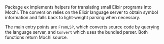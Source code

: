 Package ex implements helpers for translating small Elixir programs into Mochi.
The conversion relies on the Elixir language server to obtain symbol
information and falls back to light‑weight parsing when necessary.

The main entry points are `FromLSP`, which converts source code by querying the
language server, and `Convert` which uses the bundled parser. Both functions
return Mochi source.
